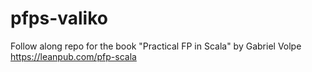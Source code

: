 # pfps-valiko
Follow along repo for the book "Practical FP in Scala" by Gabriel Volpe
https://leanpub.com/pfp-scala

